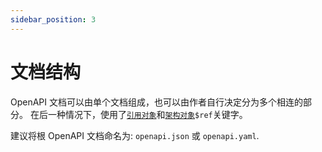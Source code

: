 ```yaml
---
sidebar_position: 3
---
```


# 文档结构

OpenAPI 文档可以由单个文档组成，也可以由作者自行决定分为多个相连的部分。
在后一种情况下，使用了[`引用对象`](./Schema/Reference-Object)和[`架构对象`](./Schema/Schema-Object)`$ref`关键字。

建议将根 OpenAPI 文档命名为: `openapi.json` 或 `openapi.yaml`.
